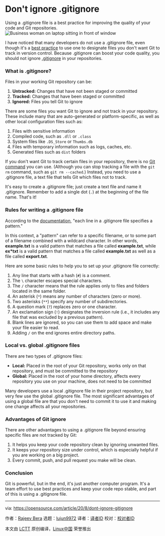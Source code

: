 [#]: collector: (lujun9972)
[#]: translator: (wxy)
[#]: reviewer: ( )
[#]: publisher: ( )
[#]: url: ( )
[#]: subject: (Don't ignore .gitignore)
[#]: via: (https://opensource.com/article/20/8/dont-ignore-gitignore)
[#]: author: (Rajeev Bera https://opensource.com/users/acompiler)

Don't ignore .gitignore
======
Using a .gitignore file is a best practice for improving the quality of
your code and Git repositories.
![Business woman on laptop sitting in front of window][1]

I have noticed that many developers do not use a .gitignore file, even though it's a [best practice][2] to use one to designate files you don't want Git to track in version control. Because .gitignore can boost your code quality, you should not ignore [.gitignore][3] in your repositories.

### What is .gitignore?

Files in your working Git repository can be:

  1. **Untracked:** Changes that have not been staged or committed
  2. **Tracked:** Changes that have been staged or committed
  3. **Ignored:** Files you tell Git to ignore



There are some files you want Git to ignore and not track in your repository. These include many that are auto-generated or platform-specific, as well as other local configuration files such as:

  1. Files with sensitive information
  2. Compiled code, such as `.dll` or `.class`
  3. System files like `.DS_Store` or `Thumbs.db`
  4. Files with temporary information such as logs, caches, etc.
  5. Generated files such as `dist` folders



If you don't want Git to track certain files in your repository, there is no [Git command][4] you can use. (Although you can stop tracking a file with the `git rm` command, such as `git rm --cached`.) Instead, you need to use a .gitignore file, a text file that tells Git which files not to track.

It's easy to create a .gitignore file; just create a text file and name it .gitignore. Remember to add a single dot (`.`) at the beginning of the file name. That's it!

### Rules for writing a .gitignore file

According to the [documentation][3], "each line in a .gitignore file specifies a pattern."

In this context, a "pattern" can refer to a specific filename, or to some part of a filename combined with a wildcard character. In other words, **example.txt** is a valid pattern that matches a file called **example.txt**, while **ex*txt** is a valid pattern that matches a file called **example.txt** as well as a file called **export.txt**.

Here are some basic rules to help you to set up your .gitignore file correctly:

  1. Any line that starts with a hash (`#`) is a comment.
  2. The `\` character escapes special characters.
  3. The `/` character means that the rule applies only to files and folders located in the same folder.
  4. An asterisk (`*`) means any number of characters (zero or more).
  5. Two asterisks (`**`) specify any number of subdirectories.
  6. A question mark (`?`) replaces zero or one character.
  7. An exclamation sign (`!`) designates the inversion rule (i.e., it includes any file that was excluded by a previous pattern).
  8. Blank lines are ignored, so you can use them to add space and make your file easier to read.
  9. Adding `/` on the end ignores entire directory paths.



### Local vs. global .gitignore files

There are two types of .gitignore files:

  * **Local:** Placed in the root of your Git repository, works only on that repository, and must be committed to the repository
  * **Global:** Placed in the root of your home directory, affects every repository you use on your machine, does not need to be committed



Many developers use a local .gitignore file in their project repository, but very few use the global .gitignore file. The most significant advantages of using a global file are that you don't need to commit it to use it and making one change affects all your repositories.

### Advantages of Git ignore

There are other advantages to using a .gitignore file beyond ensuring specific files are not tracked by Git:

  1. It helps you keep your code repository clean by ignoring unwanted files.
  2. It keeps your repository size under control, which is especially helpful if you are working on a big project.
  3. Every commit, push, and pull request you make will be clean.



### Conclusion

Git is powerful, but in the end, it's just another computer program. It's a team effort to use best practices and keep your code repo stable, and part of this is using a .gitignore file.

--------------------------------------------------------------------------------

via: https://opensource.com/article/20/8/dont-ignore-gitignore

作者：[Rajeev Bera][a]
选题：[lujun9972][b]
译者：[译者ID](https://github.com/译者ID)
校对：[校对者ID](https://github.com/校对者ID)

本文由 [LCTT](https://github.com/LCTT/TranslateProject) 原创编译，[Linux中国](https://linux.cn/) 荣誉推出

[a]: https://opensource.com/users/acompiler
[b]: https://github.com/lujun9972
[1]: https://opensource.com/sites/default/files/styles/image-full-size/public/lead-images/lenovo-thinkpad-laptop-concentration-focus-windows-office.png?itok=-8E2ihcF (Woman using laptop concentrating)
[2]: https://opensource.com/article/20/7/git-repos-best-practices
[3]: https://git-scm.com/docs/gitignore
[4]: https://acompiler.com/git-commands/
